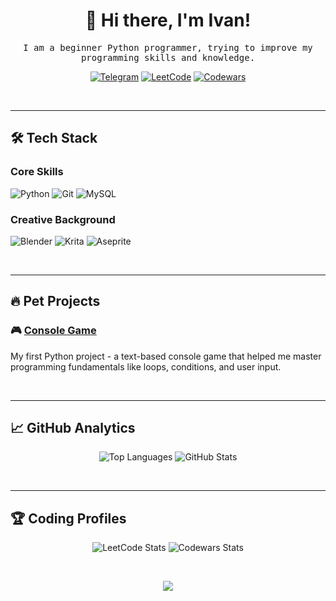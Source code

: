 <div align="center">
  
# 👋 Hi there, I'm Ivan! 

<p align="center">
    <samp> I am a beginner Python programmer, trying to improve my programming skills and knowledge.</samp>
</p>

[![Telegram](https://img.shields.io/badge/-Telegram-0088cc?style=flat-square&logo=Telegram&logoColor=white)](http://t.me/RealAristotel)
[![LeetCode](https://img.shields.io/badge/-LeetCode-FFA116?style=flat-square&logo=LeetCode&logoColor=black)](https://leetcode.com/Arrristotel/)
[![Codewars](https://img.shields.io/badge/-Codewars-B1361E?style=flat-square&logo=Codewars&logoColor=white)](https://www.codewars.com/users/Arrristotel)

<br/>

</div>

---

## 🛠 Tech Stack

### Core Skills
<p>
  <img alt="Python" src="https://img.shields.io/badge/Python-3776AB?style=for-the-badge&logo=python&logoColor=white"/>
  <img alt="Git" src="https://img.shields.io/badge/Git-F05032?style=for-the-badge&logo=git&logoColor=white"/>
  <img alt="MySQL" src="https://img.shields.io/badge/MySQL-4479A1?style=for-the-badge&logo=mysql&logoColor=white"/>
</p>

### Creative Background
<p>
  <img alt="Blender" src="https://img.shields.io/badge/Blender-%23F5792A.svg?style=for-the-badge&logo=blender&logoColor=white"/>
  <img alt="Krita" src="https://img.shields.io/badge/Krita-203759?style=for-the-badge&logo=krita&logoColor=EEF37B"/>
  <img alt="Aseprite" src="https://img.shields.io/badge/Aseprite-FFFFFF?style=for-the-badge&logo=Aseprite&logoColor=7D929E"/>
</p>

<br/>

---

## 🔥 Pet Projects

### 🎮 [Console Game](https://github.com/kondak12/console-game)

My first Python project - a text-based console game that helped me master programming fundamentals like loops, conditions, and user input.

<br/>

---

## 📈 GitHub Analytics

<div align="center">
  
![Top Languages](https://github-readme-stats.vercel.app/api/top-langs/?username=kondak12&layout=compact&theme=radical&hide_border=true)
![GitHub Stats](https://github-readme-stats.vercel.app/api?username=kondak12&show_icons=true&theme=radical&hide_border=true&count_private=true)

</div>

<br/>

---

## 🏆 Coding Profiles

<div align="center">
  
![LeetCode Stats](https://leetcard.jacoblin.cool/Arrristotel?theme=dark&font=Roboto)
![Codewars Stats](https://github.r2v.ch/codewars?user=Arrristotel&top_languages=true&stroke=%23BB432C&hide_clan=true)

</div>

<br/>

<p align="center">
  
  <img src="https://capsule-render.vercel.app/api?type=waving&color=gradient&height=100&section=footer&width=100%"/>
  
</p>
